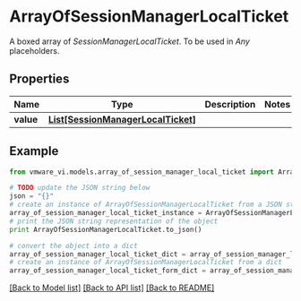 # ArrayOfSessionManagerLocalTicket

A boxed array of *SessionManagerLocalTicket*. To be used in *Any* placeholders. 

## Properties
Name | Type | Description | Notes
------------ | ------------- | ------------- | -------------
**value** | [**List[SessionManagerLocalTicket]**](SessionManagerLocalTicket.md) |  | 

## Example

```python
from vmware_vi.models.array_of_session_manager_local_ticket import ArrayOfSessionManagerLocalTicket

# TODO update the JSON string below
json = "{}"
# create an instance of ArrayOfSessionManagerLocalTicket from a JSON string
array_of_session_manager_local_ticket_instance = ArrayOfSessionManagerLocalTicket.from_json(json)
# print the JSON string representation of the object
print ArrayOfSessionManagerLocalTicket.to_json()

# convert the object into a dict
array_of_session_manager_local_ticket_dict = array_of_session_manager_local_ticket_instance.to_dict()
# create an instance of ArrayOfSessionManagerLocalTicket from a dict
array_of_session_manager_local_ticket_form_dict = array_of_session_manager_local_ticket.from_dict(array_of_session_manager_local_ticket_dict)
```
[[Back to Model list]](../README.md#documentation-for-models) [[Back to API list]](../README.md#documentation-for-api-endpoints) [[Back to README]](../README.md)


